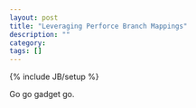 ```yaml
---
layout: post
title: "Leveraging Perforce Branch Mappings"
description: ""
category:
tags: []
---
```

{% include JB/setup %}

Go go gadget go.
